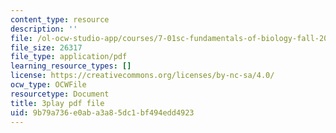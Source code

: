 ```yaml
---
content_type: resource
description: ''
file: /ol-ocw-studio-app/courses/7-01sc-fundamentals-of-biology-fall-2011/9b79a736e0aba3a85dc1bf494edd4923_qY0ixUWJx0g.pdf
file_size: 26317
file_type: application/pdf
learning_resource_types: []
license: https://creativecommons.org/licenses/by-nc-sa/4.0/
ocw_type: OCWFile
resourcetype: Document
title: 3play pdf file
uid: 9b79a736-e0ab-a3a8-5dc1-bf494edd4923
---
```

